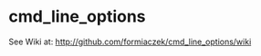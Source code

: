 cmd_line_options
================

   See Wiki at:  http://github.com/formiaczek/cmd_line_options/wiki
